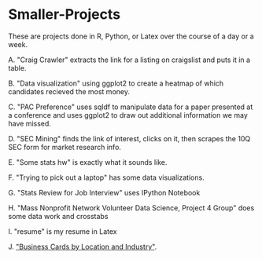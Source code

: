 Smaller-Projects
================

These are projects done in R, Python, or Latex over the course of a day or a week. 

A. "Craig Crawler" extracts the link for a listing on craigslist and puts it in a table.

B. "Data visualization" using ggplot2 to create a heatmap of which candidates recieved the most money.

C. "PAC Preference" uses sqldf to manipulate data for a paper presented at a conference and uses ggplot2 to draw out 
    additional information we may have missed.

D. "SEC Mining" finds the link of interest, clicks on it, then scrapes the 10Q SEC form for market research info. 

E. "Some stats hw" is exactly what it sounds like.

F. "Trying to pick out a laptop" has some data visualizations. 

G. "Stats Review for Job Interview" uses IPython Notebook

H. "Mass Nonprofit Network Volunteer Data Science, Project 4 Group" does some data work and crosstabs 

I. "resume" is my resume in Latex

J. ["Business Cards by Location and Industry"](http://tbonza.github.io/Smaller-Projects/).
